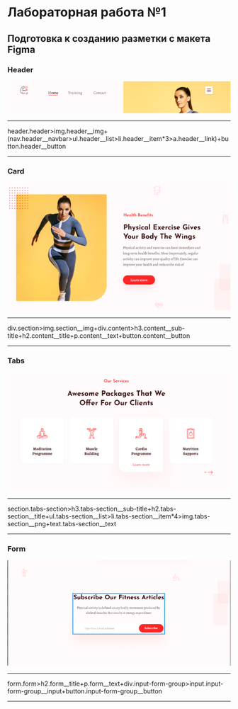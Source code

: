 # Лабораторная работа №1 

## Подготовка к созданию разметки с макета Figma

### Header 
![Header](/1image.png)

---

header.header>img.header__img+(nav.header__navbar>ul.header__list>li.header__item*3>a.header__link)+button.header__button

---

### Card
![Card](/3image.png)

---

div.section>img.section__img+div.content>h3.content__sub-title+h2.content__title+p.content__text+button.content__button

---

### Tabs
![Tabs](/4image.png)

---

section.tabs-section>h3.tabs-section__sub-title+h2.tabs-section__title+ul.tabs-section__list>li.tabs-section__item*4>img.tabs-section__png+text.tabs-section__text

---

### Form
![Form](/2image.png)

---

form.form>h2.form__title+p.form__text+div.input-form-group>input.input-form-group__input+button.input-form-group__button

---

